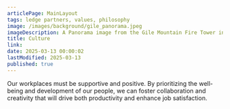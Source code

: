```yaml
---
articlePage: MainLayout
tags: ledge partners, values, philosophy
image: /images/background/gile_panorama.jpeg
imageDescription: A Panorama image from the Gile Mountain Fire Tower in Norwich, VT
title: Culture
link:
date: 2025-03-13 00:00:02
lastModified: 2025-03-13
published: true
---
```

Our workplaces must be supportive and positive. By prioritizing the well-being and development of our people, we can foster collaboration and creativity that will drive both productivity and enhance job satisfaction. 
